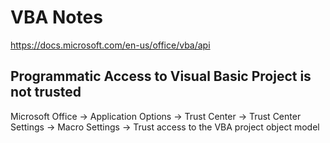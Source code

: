 # VBA Notes

https://docs.microsoft.com/en-us/office/vba/api

## Programmatic Access to Visual Basic Project is not trusted
Microsoft Office -> Application Options -> Trust Center -> Trust Center Settings -> Macro Settings -> Trust access to the VBA project object model
